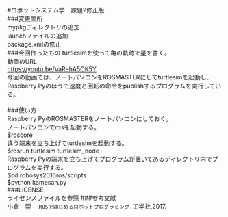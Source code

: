 #ロボットシステム学　課題2修正版<br>
###変更箇所<br> 
mypkgディレクトリの追加<br>
launchファイルの追加<br>
package.xmlの修正<br>
###今回作ったもの
turtlesimを使って亀の軌跡で星を書く。<br>
動画のURL<br>
https://youtu.be/VaRehA5OK5Y<br>
今回の動画では、ノートパソコンをROSMASTERにしてturtlesimを起動し、<br>
Raspberry Pyのほうで速度と回転の命令をpublishするプログラムを実行している。<br>
<br>
###使い方<br>
Raspberry PyのROSMASTERをノートパソコンにしておく。<br>
ノートパソコンでrosを起動する。<br>
$roscore<br>
違う端末を立ち上げてturtlesimを起動する。<br>
$rosrun turtlesim turtlesim_node<br>
Raspberry Pyの端末を立ち上げてプログラムが置いてあるディレクトリ内でプログラムを実行する。<br>
$cd robosys2016ros/scripts<br>
$python kamesan.py<br>
###LICENSE<br>
ライセンスファイルを参照
###参考文献<br>
小倉　崇　:``ROSではじめるロボットプログラミング,``工学社,2017.

